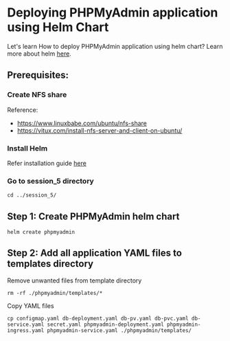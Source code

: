 # Deploying PHPMyAdmin application using Helm Chart

Let's learn How to deploy PHPMyAdmin application using helm chart? Learn more about helm [here](https://helm.sh/).

## Prerequisites:

### Create NFS share
Reference:
- https://www.linuxbabe.com/ubuntu/nfs-share
- https://vitux.com/install-nfs-server-and-client-on-ubuntu/

### Install Helm
Refer installation guide [here](https://helm.sh/docs/intro/install/)

### Go to session_5 directory
```
cd ../session_5/
```

## Step 1: Create PHPMyAdmin helm chart
```
helm create phpmyadmin
```

## Step 2: Add all application YAML files to templates directory
Remove unwanted files from template directory
```
rm -rf ./phpmyadmin/templates/*
```
Copy YAML files
```
cp configmap.yaml db-deployment.yaml db-pv.yaml db-pvc.yaml db-service.yaml secret.yaml phpmyadmin-deployment.yaml phpmyadmin-ingress.yaml phpmyadmin-service.yaml ./phpmyadmin/templates/
```